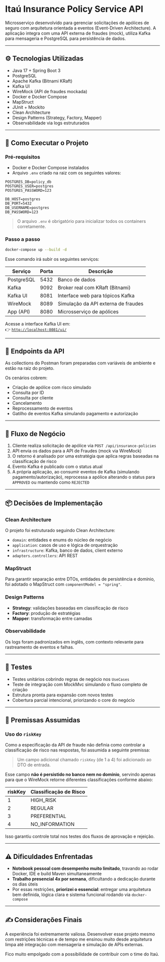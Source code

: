 
# Itaú Insurance Policy Service API

Microsserviço desenvolvido para gerenciar solicitações de apólices de seguro com arquitetura orientada a eventos (Event-Driven Architecture). A aplicação integra com uma API externa de fraudes (mock), utiliza Kafka para mensageria e PostgreSQL para persistência de dados.

---

## ⚙️ Tecnologias Utilizadas

- Java 17 + Spring Boot 3
- PostgreSQL
- Apache Kafka (Bitnami KRaft)
- Kafka UI
- WireMock (API de fraudes mockada)
- Docker e Docker Compose
- MapStruct
- JUnit + Mockito
- Clean Architecture
- Design Patterns (Strategy, Factory, Mapper)
- Observabilidade via logs estruturados

---

## 🚀 Como Executar o Projeto

### Pré-requisitos

- Docker e Docker Compose instalados
- Arquivo `.env` criado na raiz com os seguintes valores:

```
POSTGRES_DB=policy_db
POSTGRES_USER=postgres
POSTGRES_PASSWORD=123

DB_HOST=postgres
DB_PORT=5432
DB_USERNAME=postgres
DB_PASSWORD=123
```

> O arquivo `.env` é obrigatório para inicializar todos os containers corretamente.

### Passo a passo

```bash
docker-compose up --build -d
```

Esse comando irá subir os seguintes serviços:

| Serviço     | Porta | Descrição                                 |
|-------------|-------|-------------------------------------------|
| PostgreSQL  | 5432  | Banco de dados                            |
| Kafka       | 9092  | Broker real com KRaft (Bitnami)           |
| Kafka UI    | 8081  | Interface web para tópicos Kafka          |
| WireMock    | 8089  | Simulação da API externa de fraudes       |
| App (API)   | 8080  | Microsserviço de apólices                 |

Acesse a interface Kafka UI em:  
👉 [`http://localhost:8081/ui/`](http://localhost:8081/ui/)

---

## 📮 Endpoints da API

As collections do Postman foram preparadas com variáveis de ambiente e estão na raiz do projeto.

Os cenários cobrem:

- Criação de apólice com risco simulado
- Consulta por ID
- Consulta por cliente
- Cancelamento
- Reprocessamento de eventos
- Gatilho de eventos Kafka simulando pagamento e autorização

---

## 🔄 Fluxo de Negócio

1. Cliente realiza solicitação de apólice via `POST /api/insurance-policies`
2. API envia os dados para a API de Fraudes (mock via WireMock)
3. O retorno é analisado por uma estratégia que aplica regras baseadas na classificação de risco
4. Evento Kafka é publicado com o status atual
5. A própria aplicação, ao consumir eventos de Kafka (simulando pagamento/autorização), reprocessa a apólice alterando o status para `APPROVED` ou mantendo como `REJECTED`

---

## 📦 Decisões de Implementação

### Clean Architecture

O projeto foi estruturado seguindo Clean Architecture:

- `domain`: entidades e enums do núcleo de negócio
- `application`: casos de uso e lógica de orquestração
- `infrastructure`: Kafka, banco de dados, client externo
- `adapters.controllers`: API REST

### MapStruct

Para garantir separação entre DTOs, entidades de persistência e domínio, foi adotado o MapStruct com `componentModel = "spring"`.

### Design Patterns

- **Strategy**: validações baseadas em classificação de risco
- **Factory**: produção de estratégias
- **Mapper**: transformação entre camadas

### Observabilidade

Os logs foram padronizados em inglês, com contexto relevante para rastreamento de eventos e falhas.

---

## 🧪 Testes

- Testes unitários cobrindo regras de negócio nos `UseCases`
- Teste de integração com MockMvc simulando o fluxo completo de criação
- Estrutura pronta para expansão com novos testes
- Cobertura parcial intencional, priorizando o core do negócio

---

## 🧠 Premissas Assumidas

### Uso do `riskKey`

Como a especificação da API de fraude não definia como controlar a classificação de risco nas respostas, foi assumida a seguinte premissa:

> Um campo adicional chamado `riskKey` (de 1 a 4) foi adicionado ao DTO de entrada.

Esse campo **não é persistido no banco nem no domínio**, servindo apenas para que o WireMock retorne diferentes classificações conforme abaixo:

| riskKey | Classificação de Risco |
|---------|------------------------|
| 1       | HIGH_RISK              |
| 2       | REGULAR                |
| 3       | PREFERENTIAL           |
| 4       | NO_INFORMATION         |

Isso garantiu controle total nos testes dos fluxos de aprovação e rejeição.

---

## ⚠️ Dificuldades Enfrentadas

- **Notebook pessoal com desempenho muito limitado**, travando ao rodar Docker, IDE e build Maven simultaneamente
- **Trabalho presencial 4x por semana**, dificultando a dedicação durante os dias úteis
- Por essas restrições, **priorizei o essencial**: entregar uma arquitetura bem definida, lógica clara e sistema funcional rodando via `docker-compose`

---

## ✍️ Considerações Finais

A experiência foi extremamente valiosa. Desenvolver esse projeto mesmo com restrições técnicas e de tempo me ensinou muito desde arquitetura limpa até integração com mensageria e simulação de APIs externas.

Fico muito empolgado com a possibilidade de contribuir com o time do Itaú.
